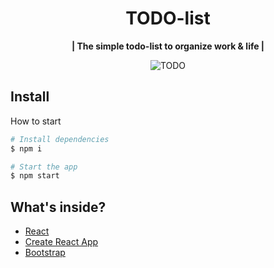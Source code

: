 <h1 align="center">TODO-list</h1>

<p align="center"><b>| The simple todo-list to organize work & life |</b></p>

<p align="center"><img src="https://i.ibb.co/b66Swqz/TODO.png" alt="TODO"/></p>
<h2>Install</h2>

How to start
<br/>

```bash
# Install dependencies
$ npm i

# Start the app
$ npm start
```

<h2>What's inside?</h2>

- [React](https://reactjs.org/)
- [Create React App](https://github.com/facebook/create-react-app)
- [Bootstrap](https://getbootstrap.com/)



